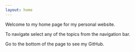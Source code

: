 ```yaml
---
layout: home
---
```


Welcome to my home page for my personal website.

To navigate select any of the topics from the navigation bar.

Go to the bottom of the page to see my GitHub.



